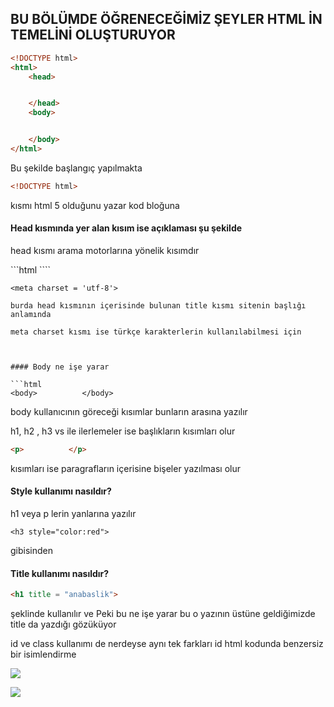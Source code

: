## BU BÖLÜMDE ÖĞRENECEĞİMİZ ŞEYLER HTML İN TEMELİNİ OLUŞTURUYOR

<!DOCTYPE html>

<html>

<!DOCTYPE html>

<!DOCTYPE html>

</html>

<!DOCTYPE html>

<html>

```html
<!DOCTYPE html>
<html>
    <head>


    </head>
    <body>


    </body>
</html>
```

Bu şekilde başlangıç yapılmakta 

```html
<!DOCTYPE html>
```

kısmı html 5 olduğunu yazar kod bloğuna

#### Head kısmında yer alan kısım ise açıklaması şu şekilde

head kısmı arama motorlarına yönelik kısımdır

```html ````

<head>
    <title>Temel HTML komutlari</title>

    <meta charset = 'utf-8'>

</head>

```
burda head kısmının içerisinde bulunan title kısmı sitenin başlığı anlamında

meta charset kısmı ise türkçe karakterlerin kullanılabilmesi için



#### Body ne işe yarar

```html
<body>          </body>
```

body kullanıcının göreceği kısımlar bunların arasına yazılır

h1, h2 , h3 vs ile ilerlemeler ise başlıkların kısımları olur

```html
<p>          </p>
```

kısımları ise paragrafların içerisine bişeler yazılması olur

#### Style kullanımı nasıldır?

h1 veya p lerin yanlarına yazılır

```hmtl
<h3 style="color:red">
```

gibisinden 

#### Title kullanımı nasıldır?

```html
<h1 title = "anabaslik"> 
```

şeklinde kullanılır ve Peki bu ne işe yarar bu o yazının üstüne geldiğimizde title da yazdığı gözüküyor

id ve class kullanımı de nerdeyse aynı tek farkları id html kodunda benzersiz bir isimlendirme 

![](C:\Users\menes\AppData\Roaming\marktext\images\2024-07-15-02-14-43-image.png)

![](C:\Users\menes\AppData\Roaming\marktext\images\2024-07-15-02-15-12-image.png)
